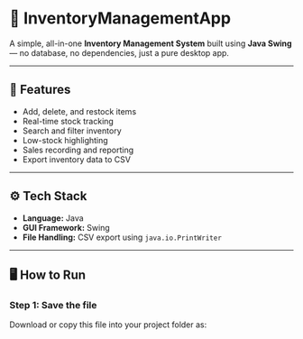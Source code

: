 # 🧮 InventoryManagementApp

A simple, all-in-one **Inventory Management System** built using **Java Swing** — no database, no dependencies, just a pure desktop app.

---

## 🌟 Features
- Add, delete, and restock items  
- Real-time stock tracking  
- Search and filter inventory  
- Low-stock highlighting  
- Sales recording and reporting  
- Export inventory data to CSV

---

## ⚙️ Tech Stack
- **Language:** Java  
- **GUI Framework:** Swing  
- **File Handling:** CSV export using `java.io.PrintWriter`

---

## 🖥️ How to Run

### Step 1: Save the file
Download or copy this file into your project folder as:
